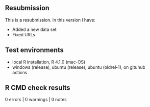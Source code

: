 ## Resubmission
This is a resubmission. In this version I have:

* Added a new data set
* Fixed URLs


## Test environments
* local R installation, R 4.1.0 (mac-OS)
* windows (release), ubuntu (release), ubuntu (oldrel-1), on gituhub actions

## R CMD check results

0 errors | 0 warnings | 0 notes

